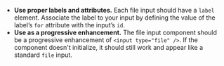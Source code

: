 - **Use proper labels and attributes.** Each file input should have a `label` element. Associate the label to your input by defining the value of the label’s `for` attribute with the input’s `id`.
- **Use as a progressive enhancement.** The file input component should be a progressive enhancement of `<input type="file" />`. If the component doesn't initialize, it should still work and appear like a standard `file` input.
